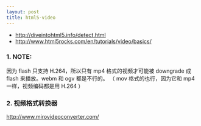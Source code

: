 ```yaml
---
layout: post
title: html5-video
---
```

- <http://diveintohtml5.info/detect.html>
- <http://www.html5rocks.com/en/tutorials/video/basics/>

### 1. NOTE:
因为 flash 只支持 H.264，所以只有 mp4 格式的视频才可能被 downgrade 成 flash 来播放。webm 和 ogv
都是不行的。 （ mov 格式的也行，因为它和 mp4 一样，视频编码都是用 H.264 ）
   
### 2. 视频格式转换器
<http://www.mirovideoconverter.com/>

